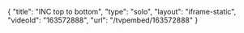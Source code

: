 {
    "title": "INC top to bottom",
    "type": "solo",
    "layout": "iframe-static",
    "videoId": "163572888",
    "url": "\/tvpembed\/163572888"
}